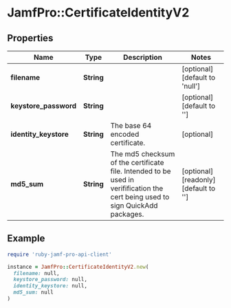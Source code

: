 # JamfPro::CertificateIdentityV2

## Properties

| Name | Type | Description | Notes |
| ---- | ---- | ----------- | ----- |
| **filename** | **String** |  | [optional][default to &#39;null&#39;] |
| **keystore_password** | **String** |  | [optional][default to &#39;&#39;] |
| **identity_keystore** | **String** | The base 64 encoded certificate. | [optional] |
| **md5_sum** | **String** | The md5 checksum of the certificate file. Intended to be used in verifification the cert being used to sign QuickAdd packages. | [optional][readonly][default to &#39;&#39;] |

## Example

```ruby
require 'ruby-jamf-pro-api-client'

instance = JamfPro::CertificateIdentityV2.new(
  filename: null,
  keystore_password: null,
  identity_keystore: null,
  md5_sum: null
)
```

